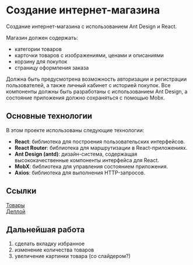 # Создание интернет-магазина

Создание интернет-магазина с использованием Ant Design и React.

Магазин должен содержать:

- категории товаров
- карточки товаров с изображениями, ценами и описаниями
- корзину для покупок
- страницу оформления заказа

Должна быть предусмотрена возможность авторизации и регистрации пользователей, а также личный кабинет с историей покупок.
Все компоненты должны быть разработаны с использованием Ant Design, а состояние приложения должно сохраняться с помощью Mobx.

## Основные технологии

В этом проекте использованы следующие технологии:

- **React**: библиотека для построения пользовательских интерфейсов.
- **React Router**: библиотека для маршрутизации в React-приложениях.
- **Ant Design (antd)**: дизайн-система, содержащая высококачественные компоненты интерфейса для React.
- **MobX**: библиотека для управления состоянием приложения.
- **Axios**: библиотека для выполнения HTTP-запросов.

## Ссылки

[Товары](https://mokky.dev/)  
[Деплой](https://shos-store.vercel.app/)

## Дальнейшая работа

1. сделать вкладку избранное
2. изменение количества товаров
3. увеличение картинки товара (со слайдером?)
